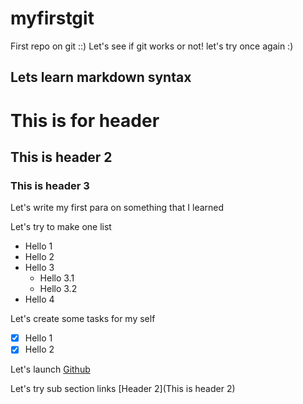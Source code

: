 # myfirstgit
First repo on git ::)
Let's see if git works or not!
let's try once again :)

## Lets learn markdown syntax

# This is for header

## This is header 2

### This is header 3

Let's write my first para on something that I learned


Let's try to make one list

- Hello 1
- Hello 2
- Hello 3
    - Hello 3.1
    - Hello 3.2
- Hello 4


Let's create some tasks for my self

- [x] Hello 1
- [x] Hello 2

Let's launch [Github](www.github.com)















Let's try sub section links
[Header 2](This is header 2)

